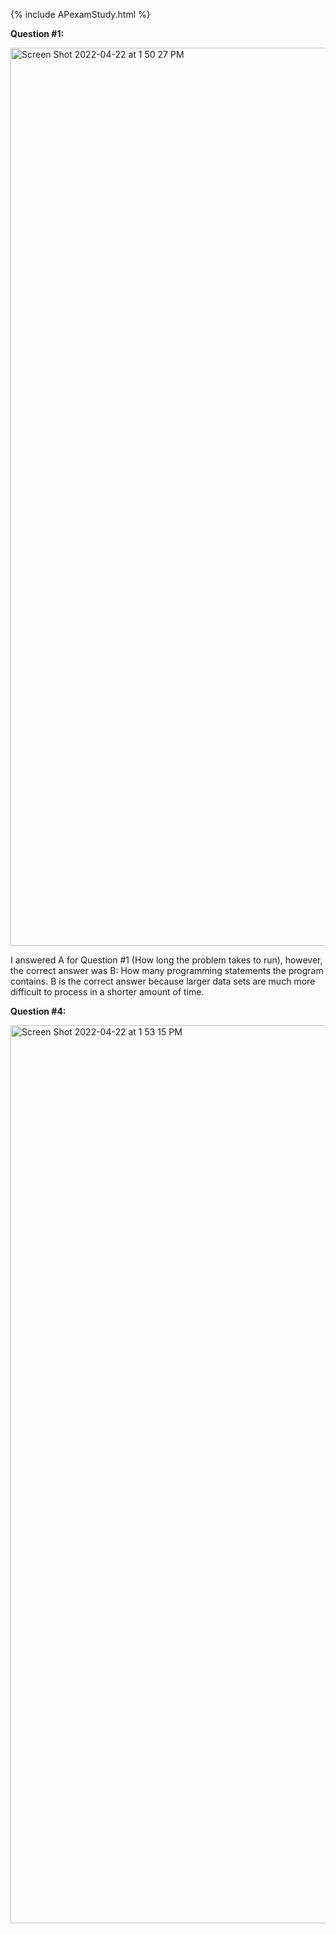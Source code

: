 {% include APexamStudy.html %}

**Question #1:**

<img width="1437" alt="Screen Shot 2022-04-22 at 1 50 27 PM" src="https://user-images.githubusercontent.com/86858869/164791722-e11c3766-201f-419c-abd2-4cc7d58be942.png">

I answered A for Question #1 (How long the problem takes to run), however, the correct answer was B: How many programming statements the program contains. B is the correct answer because larger data sets are much more difficult to process in a shorter amount of time.




**Question #4:**

<img width="1437" alt="Screen Shot 2022-04-22 at 1 53 15 PM" src="https://user-images.githubusercontent.com/86858869/164791978-51b8c3fc-68f4-4f93-b766-c7a515640458.png">

